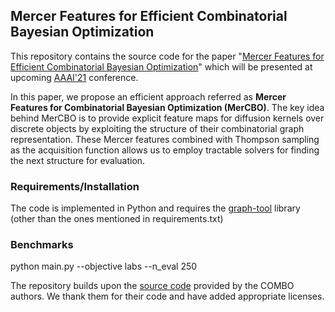 ## Mercer Features for Efficient Combinatorial Bayesian Optimization


This repository contains the source code for the paper "[Mercer Features for Efficient Combinatorial Bayesian Optimization](https://arxiv.org/abs/2012.07762)" which will be presented at upcoming [AAAI'21](https://aaai.org/Conferences/AAAI-21/) conference. 

In this paper, we propose an efficient approach referred as **Mercer Features for Combinatorial Bayesian Optimization (MerCBO)**. The key idea behind MerCBO is to provide explicit feature maps for diffusion kernels over discrete objects by exploiting the structure of their combinatorial graph representation. These Mercer features combined with Thompson sampling as the acquisition function allows us to employ tractable solvers for finding the next structure for evaluation.



### Requirements/Installation
The code is implemented in Python and requires the [graph-tool](https://graph-tool.skewed.de/) library (other than the ones mentioned in requirements.txt)


### Benchmarks
python main.py --objective labs --n_eval 250


The repository builds upon the [source code](https://github.com/QUVA-Lab/COMBO) provided by the COMBO authors. We thank them for their code and have added appropriate licenses. 
